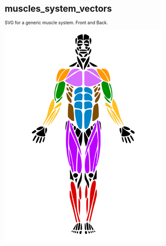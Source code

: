 # muscles_system_vectors
SVG for a generic muscle system. Front and Back.

<img src="./front.svg" alt="front">
